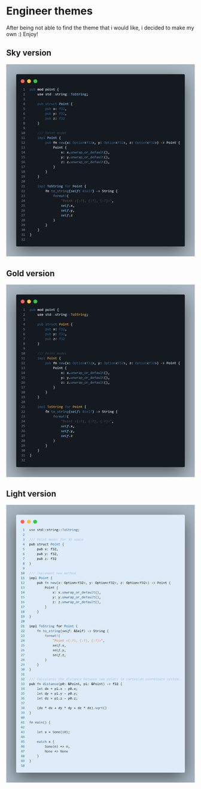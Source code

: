 # Engineer themes

After being not able to find the theme that i would like, i decided to make my own :)
Enjoy!

## Sky version

![Engineer Sky](./engineer-sky.png)

## Gold version

![Engineer Gold](./engineer-gold.png)

## Light version

![Engineer Light](./engineer-light.png)
